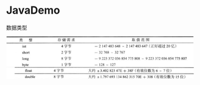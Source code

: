 # JavaDemo









数据类型

![](https://raw.githubusercontent.com/pgao0823/Picture/master/%E6%95%B0%E6%8D%AE%E7%B1%BB%E5%9E%8B.png)